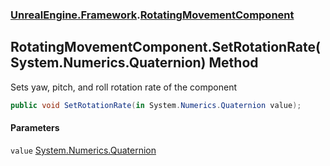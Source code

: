 ### [UnrealEngine.Framework](./UnrealEngine-Framework.md 'UnrealEngine.Framework').[RotatingMovementComponent](./RotatingMovementComponent.md 'UnrealEngine.Framework.RotatingMovementComponent')
## RotatingMovementComponent.SetRotationRate(System.Numerics.Quaternion) Method
Sets yaw, pitch, and roll rotation rate of the component  
```csharp
public void SetRotationRate(in System.Numerics.Quaternion value);
```
#### Parameters
<a name='UnrealEngine-Framework-RotatingMovementComponent-SetRotationRate(System-Numerics-Quaternion)-value'></a>
`value` [System.Numerics.Quaternion](https://docs.microsoft.com/en-us/dotnet/api/System.Numerics.Quaternion 'System.Numerics.Quaternion')  
  
